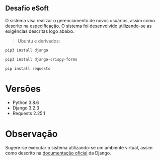 ## Desafio eSoft ##
O sistema visa realizar o gerenciamento de novos usuários, assim como descrito na [especificação](https://github.com/hiagop22/Desafio_eSoft/blob/master/teste_pratico_django%202.pdf).
O sistema foi desenvolvido utilizando-se as exigências descritas logo abaixo.

> Ubuntu e derivados:

```bash 
pip3 install django
```
```bash 
pip3 install django-crispy-forms
```
```bash 
pip install requests
```

# Versões #
- Python 3.8.6
- Django 3.2.3
- Requests 2.25.1

# Observação #
Sugere-se executar o sistema utilizando-se um ambiente virtual, assim como descrito na [documentação oficial](https://docs.djangoproject.com/en/3.2/howto/windows/) da Django.
